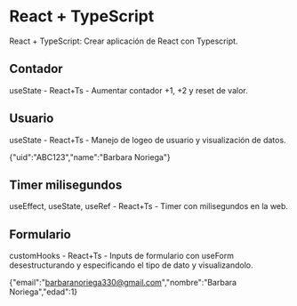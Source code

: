 # React + TypeScript 

React + TypeScript: Crear aplicación de React con Typescript.

## Contador

useState - React+Ts - Aumentar contador +1, +2 y reset de valor.

## Usuario

useState - React+Ts - Manejo de logeo de usuario y visualización  de datos.

{"uid":"ABC123","name":"Barbara Noriega"}

## Timer milisegundos

useEffect, useState, useRef - React+Ts - Timer con milisegundos en la web.

## Formulario

customHooks - React+Ts - Inputs de formulario con useForm desestructurando y especificando el tipo de dato y visualizandolo.

{"email":"barbaranoriega330@gmail.com","nombre":"Barbara Noriega","edad":1}

